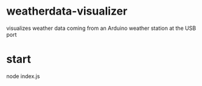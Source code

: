 # weatherdata-visualizer
visualizes weather data coming from an Arduino weather station at the USB port

# start
node index.js